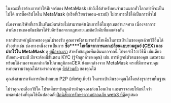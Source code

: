 ในขณะที่เราต้องการทำให้ฟีเจอร์ของ MetaMask เข้าถึงได้สำหรับคนจำนวนมากทั่วโลกเท่าที่จะเป็นไปได้ การซื้อคริปโตใน MetaMask (หรือที่เรียกว่าออน-แรมป์) ไม่สามารถใช้ได้เป็นการทั่วไป


เนื่องจากบริษัทที่เราเป็นพันธมิตรด้วยไม่สามารถดำเนินการได้ในทุกเขตอำนาจศาล เนื่องจากการดำเนินงานของพันธมิตรได้รับอิทธิพลจากกฎหมายและข้อบังคับที่แตกต่างกัน


หากประเทศ/ภูมิภาคของคุณไม่รองรับ คุณอาจยังสามารถรับโทเค็นในกระเป๋าเงินของคุณด้วยวิธีอื่นได้ตัวอย่างเช่น ช่องทางหนึ่งอาจเป็นการ **ซื้อ****โทเค็นจากการแลกเปลี่ยนแบบรวมศูนย์ (CEX) และฝากไว้ใน MetaMask** ดู [คู่มือของเรา](https://support.metamask.io/hc/en-us/articles/360028141672) สำหรับข้อมูลเพิ่มเติมนอกจากนี้ โปรดจำไว้ว่าวิธีนี้ เช่นเดียวกับออน-แรมป์ มักจะต้องมีขั้นตอน KYC (รู้จักลูกค้าของคุณ) เช่น การพิสูจน์ตัวตนของคุณ และความพร้อมใช้งานอาจแตกต่างกันไปตามภูมิภาคCEX ยังแตกต่างจาก MetaMask ตรงที่มีการควบคุม หมายความว่าคุณไม่สามารถควบคุม [คีย์ส่วนตัว](https://support.metamask.io/hc/en-us/articles/4404722782107) ของคุณได้


คุณยังสามารถจัดการเงินฝากแบบ P2P (เพียร์ทูเพียร์) ในกระเป๋าเงินของคุณได้โดยส่งธุรกรรมพื้นฐาน


ไม่ว่าคุณจะเลือกวิธีใด โปรดศึกษาข้อมูลด้วยตัวคุณเองก่อนโอนเงิน และตรวจสอบให้แน่ใจว่าแพลตฟอร์มที่คุณใช้นั้นปลอดภัย[ฝึกนิสัยการรักษาความปลอดภัย web3 ที่ดี](https://support.metamask.io/hc/en-us/articles/360060826432)อยู่เสมอ

